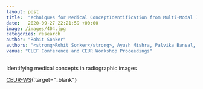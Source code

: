 ```yaml
---
layout: post
title:  "echniques for Medical ConceptIdentification from Multi-Modal Images”"
date:   2020-09-27 22:21:59 +00:00
image: /images/404.jpg
categories: research
author: "Rohit Sonker"
authors: "<strong>Rohit Sonker</strong>, Ayush Mishra, Palvika Bansal, Anup Pattnaik"
venue: "CLEF Conference and CEUR Workshop Proceedings"
---
```


Identifying medical concepts in radiographic images

[CEUR-WS](http://ceur-ws.org/Vol-2696/paper_71.pdf){:target="_blank"}
